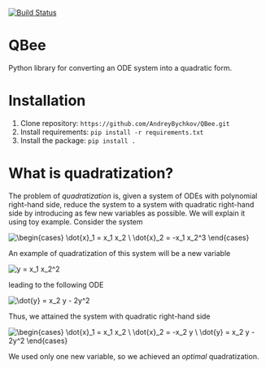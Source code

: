 [![Build Status](https://travis-ci.com/AndreyBychkov/QBee.svg?branch=master)](https://travis-ci.com/AndreyBychkov/QBee)

# QBee
Python library for converting an ODE system into a quadratic form.

# Installation

1. Clone repository: `https://github.com/AndreyBychkov/QBee.git` 
2. Install requirements: `pip install -r requirements.txt`
3. Install the package: `pip install .`

# What is quadratization?

The problem of *quadratization* is, given a system of ODEs with polynomial right-hand side, reduce the system to a system with quadratic right-hand side by introducing as few new variables as possible.
We will explain it using toy example. Consider the system

![\begin{cases} \dot{x}_1 = x_1 x_2 \\ \dot{x}_2 = -x_1 x_2^3 \end{cases}](https://render.githubusercontent.com/render/math?math=%5Cbegin%7Bcases%7D%20%5Cdot%7Bx%7D_1%20%3D%20x_1%20x_2%20%5C%5C%20%5Cdot%7Bx%7D_2%20%3D%20-x_1%20x_2%5E3%20%5Cend%7Bcases%7D)

An example of quadratization of this system will be a new variable

![y = x_1 x_2^2](https://render.githubusercontent.com/render/math?math=y%20%3D%20x_1%20x_2%5E2)

leading to the following ODE

![\dot{y} = x_2 y - 2y^2](https://render.githubusercontent.com/render/math?math=%5Cdot%7By%7D%20%3D%20x_2%20y%20-%202y%5E2)

Thus, we attained the system with quadratic right-hand side

![\begin{cases} \dot{x}_1 = x_1 x_2 \\ \dot{x}_2 = -x_2 y \\ \dot{y} = x_2 y - 2y^2 \end{cases}](https://render.githubusercontent.com/render/math?math=%5Cbegin%7Bcases%7D%20%5Cdot%7Bx%7D_1%20%3D%20x_1%20x_2%20%5C%5C%20%5Cdot%7Bx%7D_2%20%3D%20-x_2%20y%20%5C%5C%20%5Cdot%7By%7D%20%3D%20x_2%20y%20-%202y%5E2%20%5Cend%7Bcases%7D)

We used only one new variable, so we achieved an *optimal* quadratization. 







